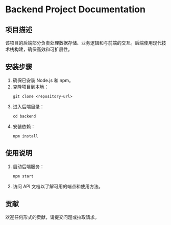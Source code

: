 # Backend Project Documentation

## 项目描述
该项目的后端部分负责处理数据存储、业务逻辑和与前端的交互。后端使用现代技术栈构建，确保高效和可扩展性。

## 安装步骤
1. 确保已安装 Node.js 和 npm。
2. 克隆项目到本地：
   ```
   git clone <repository-url>
   ```
3. 进入后端目录：
   ```
   cd backend
   ```
4. 安装依赖：
   ```
   npm install
   ```

## 使用说明
1. 启动后端服务：
   ```
   npm start
   ```
2. 访问 API 文档以了解可用的端点和使用方法。

## 贡献
欢迎任何形式的贡献，请提交问题或拉取请求。